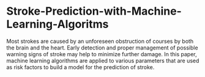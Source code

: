 # Stroke-Prediction-with-Machine-Learning-Algoritms

Most strokes are caused by an unforeseen obstruction of courses by both the brain and the heart. Early detection and proper management of possible warning signs of stroke may help to minimize further damage. In this paper, machine learning algorithms are applied to various parameters that are used as risk factors to build a model for the prediction of stroke. 
